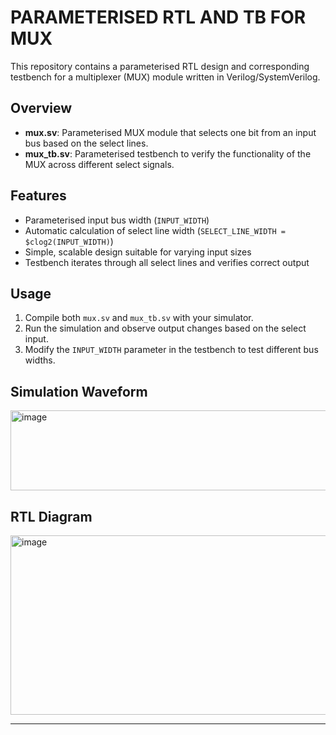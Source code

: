# PARAMETERISED RTL AND TB FOR MUX

This repository contains a parameterised RTL design and corresponding testbench for a multiplexer (MUX) module written in Verilog/SystemVerilog.

## Overview

- **mux.sv**: Parameterised MUX module that selects one bit from an input bus based on the select lines.
- **mux_tb.sv**: Parameterised testbench to verify the functionality of the MUX across different select signals.

## Features

- Parameterised input bus width (`INPUT_WIDTH`)
- Automatic calculation of select line width (`SELECT_LINE_WIDTH = $clog2(INPUT_WIDTH)`)
- Simple, scalable design suitable for varying input sizes
- Testbench iterates through all select lines and verifies correct output

## Usage

1. Compile both `mux.sv` and `mux_tb.sv` with your simulator.
2. Run the simulation and observe output changes based on the select input.
3. Modify the `INPUT_WIDTH` parameter in the testbench to test different bus widths.

## Simulation Waveform

<img width="1568" height="128" alt="image" src="https://github.com/user-attachments/assets/70bc2b52-1477-408c-8e78-b015bc15413f" />

## RTL Diagram
<img width="681" height="287" alt="image" src="https://github.com/user-attachments/assets/d3214c05-21fb-42fd-90e9-e54f8c7f8db5" />

---
